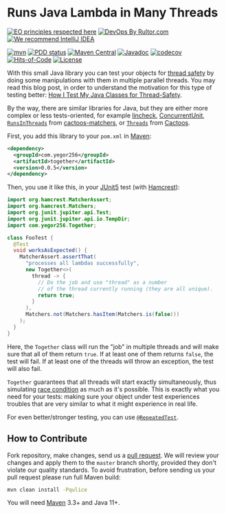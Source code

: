 # Runs Java Lambda in Many Threads

[![EO principles respected here](https://www.elegantobjects.org/badge.svg)](https://www.elegantobjects.org)
[![DevOps By Rultor.com](http://www.rultor.com/b/yegor256/together)](http://www.rultor.com/p/yegor256/together)
[![We recommend IntelliJ IDEA](https://www.elegantobjects.org/intellij-idea.svg)](https://www.jetbrains.com/idea/)

[![mvn](https://github.com/yegor256/together/actions/workflows/mvn.yml/badge.svg)](https://github.com/yegor256/together/actions/workflows/mvn.yml)
[![PDD status](http://www.0pdd.com/svg?name=yegor256/together)](http://www.0pdd.com/p?name=yegor256/together)
[![Maven Central](https://img.shields.io/maven-central/v/com.yegor256/together.svg)](https://maven-badges.herokuapp.com/maven-central/com.yegor256/together)
[![Javadoc](http://www.javadoc.io/badge/com.yegor256/together.svg)](http://www.javadoc.io/doc/com.yegor256/together)
[![codecov](https://codecov.io/gh/yegor256/together/branch/master/graph/badge.svg)](https://codecov.io/gh/yegor256/together)
[![Hits-of-Code](https://hitsofcode.com/github/yegor256/together)](https://hitsofcode.com/view/github/yegor256/together)
[![License](https://img.shields.io/badge/license-MIT-green.svg)](https://github.com/yegor256/together/blob/master/LICENSE.txt)

With this small Java library you can test your objects
for [thread safety] by doing some manipulations with them
in multiple parallel threads. You may read this blog post,
in order to understand the motivation for this type of
testing better: [How I Test My Java Classes for Thread-Safety][blog].

By the way, there are similar libraries for Java, but they are
either more complex or less tests-oriented, for example
[lincheck],
[ConcurrentUnit](https://github.com/jhalterman/concurrentunit),
[`RunsInThreads`][RunsInThreads] from [cactoos-matchers],
or
[`Threads`][Threads] from [Cactoos](https://github.com/yegor256/cactoos).

First, you add this library to your `pom.xml` in [Maven]:

```xml
<dependency>
  <groupId>com.yegor256</groupId>
  <artifactId>together</artifactId>
  <version>0.0.5</version>
</dependency>
```

Then, you use it like this, in your [JUnit5] test
(with [Hamcrest]):

```java
import org.hamcrest.MatcherAssert;
import org.hamcrest.Matchers;
import org.junit.jupiter.api.Test;
import org.junit.jupiter.api.io.TempDir;
import com.yegor256.Together;

class FooTest {
  @Test
  void worksAsExpected() {
    MatcherAssert.assertThat(
      "processes all lambdas successfully",
      new Together<>(
        thread -> {
          // Do the job and use "thread" as a number
          // of the thread currently running (they are all unique).
          return true;
        }
      ),
      Matchers.not(Matchers.hasItem(Matchers.is(false)))
    );
  }
}
```

Here, the `Together` class will run the "job" in multiple threads
and will make sure that all of them return `true`. If at least
one of them returns `false`, the test will fail. If at least one of the
threads will throw an exception, the test will also fail.

`Together` guarantees that all threads will start exactly simultaneously,
thus simulating [race condition] as much as it's possible. This is exactly
what you need for your tests: making sure your object under test
experiences troubles that are very similar to what it might experience
in real life.

For even better/stronger testing, you can use
[`@RepeatedTest`][RepeatedTest].

## How to Contribute

Fork repository, make changes, send us a
[pull request](https://www.yegor256.com/2014/04/15/github-guidelines.html).
We will review your changes and apply them to the `master` branch shortly,
provided they don't violate our quality standards. To avoid frustration,
before sending us your pull request please run full Maven build:

```bash
mvn clean install -Pqulice
```

You will need [Maven] 3.3+ and Java 11+.

[blog]: https://www.yegor256.com/2018/03/27/how-to-test-thread-safety.html
[JUnit5]: https://junit.org/junit5/
[Hamcrest]: http://hamcrest.org
[Maven]: https://maven.apache.org
[race condition]: https://en.wikipedia.org/wiki/Race_condition
[thread safety]: https://en.wikipedia.org/wiki/Thread_safety
[RunsInThreads]: https://github.com/llorllale/cactoos-matchers/blob/master/src/main/java/org/llorllale/cactoos/matchers/RunsInThreads.java
[cactoos-matchers]: https://github.com/llorllale/cactoos-matchers
[Threads]: https://github.com/yegor256/cactoos/blob/master/src/main/java/org/cactoos/experimental/Threads.java
[lincheck]: https://github.com/JetBrains/lincheck
[RepeatedTest]: https://junit.org/junit5/docs/5.0.1/api/org/junit/jupiter/api/RepeatedTest.html
